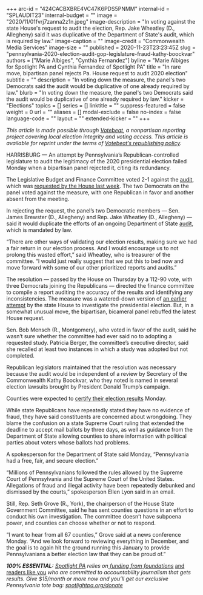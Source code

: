 +++
arc-id = "424CACBXBRE4VC47K6PDS5PNMM"
internal-id = "SPLAUDIT23"
internal-budget = ""
image = "2020/11/01fvrj7zanna2z1n.jpeg"
image-description = "In voting against the state House's request to audit the election, Rep. Jake Wheatley (D., Allegheny) said it was duplicative of the Department of State's audit, which is required by law."
image-caption = ""
image-credit = "Commonwealth Media Services"
image-size = ""
published = 2020-11-23T23:23:45Z
slug = "pennsylvania-2020-election-audit-gop-legislature-fraud-kathy-boockvar"
authors = ["Marie Albiges", "Cynthia Fernandez"]
byline = "Marie Albiges for Spotlight PA and Cynthia Fernandez of Spotlight PA"
title = "In rare move, bipartisan panel rejects Pa. House request to audit 2020 election"
subtitle = ""
description = "In voting down the measure, the panel's two Democrats said the audit would be duplicative of one already required by law."
blurb = "In voting down the measure, the panel's two Democrats said the audit would be duplicative of one already required by law."
kicker = "Elections"
topics = []
series = []
linktitle = ""
suppress-featured = false
weight = 0
url = ""
aliases = []
modal-exclude = false
no-index = false
language-code = ""
layout = ""
extended-kicker = ""
+++

<i>This article is made possible through </i><a href="http://votebeat.org/"><i>Votebeat</i></a><i>, a nonpartisan reporting project covering local election integrity and voting access. This article is available for reprint under the terms of </i><a href="https://www.votebeat.org/pages/republishing"><i>Votebeat’s republishing policy</i></a><i>.</i>

HARRISBURG — An attempt by Pennsylvania’s Republican-controlled legislature to audit the legitimacy of the 2020 presidential election failed Monday when a bipartisan panel rejected it, citing its redundancy.

The Legislative Budget and Finance Committee voted 2-1 against the <a href="https://www.legis.state.pa.us/cfdocs/billinfo/billinfo.cfm?syear=2019&sind=0&body=H&type=R&bn=1100" target=_blank>audit</a>, which was <a href="https://www.spotlightpa.org/news/2020/11/pennsylvania-election-2020-audit-review-republican-integrity-confusion/">requested by the House last week</a>. The two Democrats on the panel voted against the measure, with one Republican in favor and another absent from the meeting.

In rejecting the request, the panel’s two Democratic members — Sen. James Brewster (D., Allegheny) and Rep. Jake Wheatley (D., Allegheny) — said it would duplicate the efforts of an ongoing Department of State <a href="https://www.spotlightpa.org/news/2020/11/pennsylvania-election-2020-republican-fraud-cured-late-ballots/">audit</a>, which is mandated by law.

“There are other ways of validating our election results, making sure we had a fair return in our election process. And I would encourage us to not prolong this wasted effort,” said Wheatley, who is treasurer of the committee. “I would just really suggest that we put this to bed now and move forward with some of our other prioritized reports and audits.”

<script src="https://www.spotlightpa.org/embed.js" async></script><div data-spl-embed-version="1" data-spl-src="https://www.spotlightpa.org/embeds/donate/?teaser_text=Spotlight%20PA%20provides%20essential%2C%20public-service%20journalism%20thanks%20to%20readers%20like%20you.%20%3Cb%3EBecome%20a%20member%20today%20with%20a%20gift%20of%20%2415%2Fmonth%20or%20more%20and%20receive%20our%20exclusive%20Pennsylvania%20tote%20bag.%3C%2Fb%3E&cta_text=YES%2C%20COUNT%20ME%20IN&eyebrow_text=BECOME%20A%20MEMBER"></div>

The resolution — passed by the House on Thursday by a 112-90 vote, with three Democrats joining the Republicans — directed the finance committee to compile a report auditing the accuracy of the results and identifying any inconsistencies. The measure was a watered-down version of <a href="https://www.spotlightpa.org/news/2020/09/pa-election-integrity-committee-house-republicans-voting/">an earlier attempt</a> by the state House to investigate the presidential election. But, in a somewhat unusual move, the bipartisan, bicameral panel rebuffed the latest House request.

Sen. Bob Mensch (R., Montgomery), who voted in favor of the audit, said he wasn’t sure whether the committee had ever said no to adopting a requested study. Patricia Berger, the committee’s executive director, said she recalled at least two instances in which a study was adopted but not completed.

Republican legislators maintained that the resolution was necessary because the audit would be independent of a review by Secretary of the Commonwealth Kathy Boockvar, who they noted is named in several election lawsuits brought by President Donald Trump’s campaign.

Counties were expected to <a href="https://www.spotlightpa.org/news/2020/11/pennsylvania-election-certification-counties-donald-trump-delays/">certify their election results</a> Monday.

While state Republicans have repeatedly stated they have no evidence of fraud, they have said constituents are concerned about wrongdoing. They blame the confusion on a state Supreme Court ruling that extended the deadline to accept mail ballots by three days, as well as guidance from the Department of State allowing counties to share information with political parties about voters whose ballots had problems.

<script src="https://www.spotlightpa.org/embed.js" async></script><div data-spl-embed-version="1" data-spl-src="https://www.spotlightpa.org/embeds/newsletter/"></div>

A spokesperson for the Department of State said Monday, “Pennsylvania had a free, fair, and secure election.”

“Millions of Pennsylvanians followed the rules allowed by the Supreme Court of Pennsylvania and the Supreme Court of the United States. Allegations of fraud and illegal activity have been repeatedly debunked and dismissed by the courts,” spokesperson Ellen Lyon said in an email.

Still, Rep. Seth Grove (R., York), the chairperson of the House State Government Committee, said he has sent counties questions in an effort to conduct his own investigation. The committee doesn’t have subpoena power, and counties can choose whether or not to respond.

“I want to hear from all 67 counties,” Grove said at a news conference Monday. “And we look forward to reviewing everything in December, and the goal is to again hit the ground running this January to provide Pennsylvanians a better election law that they can be proud of.”

<i><b>100% ESSENTIAL:</b></i><i> </i><a href="https://www.spotlightpa.org/"><i>Spotlight PA</i></a><i> relies on</i><a href="https://www.spotlightpa.org/support"><i> funding from foundations</i></a><i> </i><a href="https://www.spotlightpa.org/support">and readers like you</a><i> who are committed to accountability journalism that gets results. Give $15/month or more now and you’ll get our exclusive Pennsylvania tote bag: </i><a href="https://www.spotlightpa.org/donate"><i>spotlightpa.org/donate</i></a>

